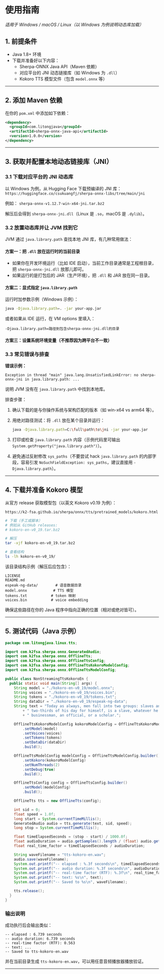 # 使用指南

*适用于 Windows / macOS / Linux（以 Windows 为例说明动态库加载）*

## 1. 前提条件

* Java 1.8+ 环境
* 下载并准备好以下内容：
  * Sherpa-ONNX Java API（Maven 依赖）
  * 对应平台的 JNI 动态链接库（如 Windows 为 `.dll`）
  * Kokoro TTS 模型文件（包含 `model.onnx` 等）

---

## 2. 添加 Maven 依赖

在你的 `pom.xml` 中添加如下依赖：

```xml
<dependency>
  <groupId>com.litongjava</groupId>
  <artifactId>sherpa-onnx-java-api</artifactId>
  <version>1.0.0</version>
</dependency>
```

---

## 3. 获取并配置本地动态链接库（JNI）

### 3.1 下载对应平台的 JNI 动态库

以 Windows 为例，从 Hugging Face 下载预编译的 JNI 库：
`https://huggingface.co/csukuangfj/sherpa-onnx-libs/tree/main/jni`

例如：
`sherpa-onnx-v1.12.7-win-x64-jni.tar.bz2`

解压后会得到 `sherpa-onnx-jni.dll`（Linux 是 `.so`，macOS 是 `.dylib`）。

### 3.2 放置动态库并让 JVM 找到它

JVM 通过 `java.library.path` 查找本地 JNI 库，有几种常用做法：

#### 方案一：把 `.dll` 放在运行时的当前目录

* 如果你在开发环境运行（比如 IDE 启动），当前工作目录通常是工程根目录，把 `sherpa-onnx-jni.dll` 放那儿即可。
* 如果运行的是打包后的 JAR（生产环境），把 `.dll` 和 JAR 放在同一目录。

#### 方案二：显式指定 `java.library.path`

运行时加参数示例（Windows 示例）：

```sh
java -Djava.library.path=. -jar your-app.jar
```

或者如果从 IDE 运行，在 VM options 里填入：

```
-Djava.library.path=路径到包含sherpa-onnx-jni.dll的目录
```

#### 方案三：设置系统环境变量（不推荐因为跨平台不一致）

### 3.3 常见错误与排查

**错误示例：**

```text
Exception in thread "main" java.lang.UnsatisfiedLinkError: no sherpa-onnx-jni in java.library.path: ...
```

说明 JVM 没有在 `java.library.path` 中找到本地库。

排查步骤：

1. 确认下载的是与你操作系统与架构匹配的版本（如 win-x64 vs arm64 等）。
2. 用绝对路径测试：将 `.dll` 放在某个目录并运行：

   ```sh
   java -Djava.library.path=C:\full\path\to\jni -jar your-app.jar
   ```
3. 打印或检查 `java.library.path` 内容（示例代码里可输出 `System.getProperty("java.library.path")`）。
4. 避免通过反射修改 `sys_paths`（不要尝试 hack `java.library.path` 的内部字段，容易引发 `NoSuchFieldException: sys_paths`，建议直接用 `-Djava.library.path`）。

---

## 4. 下载并准备 Kokoro 模型

从官方 release 获取模型包（以英文 Kokoro v0.19 为例）：
```
https://k2-fsa.github.io/sherpa/onnx/tts/pretrained_models/kokoro.html
```

```sh
# 下载（手工或脚本）
# 例如从 GitHub releases:
# kokoro-en-v0_19.tar.bz2

# 解压
tar -xjf kokoro-en-v0_19.tar.bz2

# 查看结构
ls -lh kokoro-en-v0_19/
```

该目录结构示例（解压后应包含）：

```
LICENSE
README.md
espeak-ng-data/        # 语音数据目录
model.onnx            # TTS 模型
tokens.txt           # token 映射
voices.bin           # voice embedding
```

确保这些路径在你的 Java 程序中指向正确的位置（相对或绝对皆可）。

---

## 5. 测试代码（Java 示例）

```java
package com.litongjava.linux.tts;

import com.k2fsa.sherpa.onnx.GeneratedAudio;
import com.k2fsa.sherpa.onnx.OfflineTts;
import com.k2fsa.sherpa.onnx.OfflineTtsConfig;
import com.k2fsa.sherpa.onnx.OfflineTtsKokoroModelConfig;
import com.k2fsa.sherpa.onnx.OfflineTtsModelConfig;

public class NonStreamingTtsKokoroEn {
  public static void main(String[] args) {
    String model = "./kokoro-en-v0_19/model.onnx";
    String voices = "./kokoro-en-v0_19/voices.bin";
    String tokens = "./kokoro-en-v0_19/tokens.txt";
    String dataDir = "./kokoro-en-v0_19/espeak-ng-data";
    String text = "Today as always, men fall into two groups: slaves and free men. Whoever does not have"
        + " two-thirds of his day for himself, is a slave, whatever he may be: a statesman, a"
        + " businessman, an official, or a scholar.";

    OfflineTtsKokoroModelConfig kokoroModelConfig = OfflineTtsKokoroModelConfig.builder()
        .setModel(model)
        .setVoices(voices)
        .setTokens(tokens)
        .setDataDir(dataDir)
        .build();

    OfflineTtsModelConfig modelConfig = OfflineTtsModelConfig.builder()
        .setKokoro(kokoroModelConfig)
        .setNumThreads(2)
        .setDebug(true)
        .build();

    OfflineTtsConfig config = OfflineTtsConfig.builder()
        .setModel(modelConfig)
        .build();

    OfflineTts tts = new OfflineTts(config);

    int sid = 0;
    float speed = 1.0f;
    long start = System.currentTimeMillis();
    GeneratedAudio audio = tts.generate(text, sid, speed);
    long stop = System.currentTimeMillis();

    float timeElapsedSeconds = (stop - start) / 1000.0f;
    float audioDuration = audio.getSamples().length / (float) audio.getSampleRate();
    float real_time_factor = timeElapsedSeconds / audioDuration;

    String waveFilename = "tts-kokoro-en.wav";
    audio.save(waveFilename);
    System.out.printf("-- elapsed : %.3f seconds\n", timeElapsedSeconds);
    System.out.printf("-- audio duration: %.3f seconds\n", audioDuration);
    System.out.printf("-- real-time factor (RTF): %.3f\n", real_time_factor);
    System.out.printf("-- text: %s\n", text);
    System.out.printf("-- Saved to %s\n", waveFilename);

    tts.release();
  }
}
```

### 输出说明

成功执行后会输出类似：

```
-- elapsed : 6.739 seconds
-- audio duration: 6.739 seconds
-- real-time factor (RTF): 0.563
-- text: ...
-- Saved to tts-kokoro-en.wav
```

并在当前目录生成 `tts-kokoro-en.wav`，可以用任意音频播放器播放验证。

---